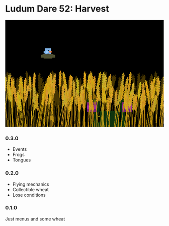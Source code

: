 # Ludum Dare 52: Harvest

![](./screenshot2.png)

### 0.3.0
* Events
* Frogs
* Tongues

### 0.2.0
* Flying mechanics
* Collectible wheat
* Lose conditions

### 0.1.0
Just menus and some wheat
